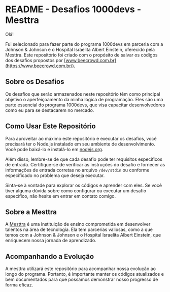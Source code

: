 # README - Desafios 1000devs - Mesttra

Olá!

Fui selecionado para fazer parte do programa 1000devs em parceria com a Johnson & Johnson e o Hospital Israelita Albert Einstein, oferecido pela Mesttra. Este repositório foi criado com o propósito de salvar os códigos dos desafios propostos por [www.beecrowd.com.br](https://www.beecrowd.com.br/).

## Sobre os Desafios

Os desafios que serão armazenados neste repositório têm como principal objetivo o aperfeiçoamento da minha lógica de programação. Eles são uma parte essencial do programa 1000devs, que visa capacitar desenvolvedores como eu para se destacarem no mercado.

## Como Usar Este Repositório

Para aproveitar ao máximo este repositório e executar os desafios, você precisará ter o Node.js instalado em seu ambiente de desenvolvimento. Você pode baixá-lo e instalá-lo em [nodejs.org](https://nodejs.org/).

Além disso, lembre-se de que cada desafio pode ter requisitos específicos de entrada. Certifique-se de verificar as instruções do desafio e fornecer as informações de entrada corretas no arquivo `/dev/stdin` ou conforme especificado no problema que deseja executar.

Sinta-se à vontade para explorar os códigos e aprender com eles. Se você tiver alguma dúvida sobre como configurar ou executar um desafio específico, não hesite em entrar em contato comigo.

## Sobre a Mesttra

A [Mesttra](https://www.linkedin.com/school/mesttra/) é uma instituição de ensino comprometida em desenvolver talentos na área de tecnologia. Ela tem parcerias valiosas, como a que temos com a Johnson & Johnson e o Hospital Israelita Albert Einstein, que enriquecem nossa jornada de aprendizado.

## Acompanhando a Evolução

A mesttra utilizará este repositório para acompanhar nossa evolução ao longo do programa. Portanto, é importante manter os códigos atualizados e bem documentados para que possamos demonstrar nosso progresso de forma eficaz.
